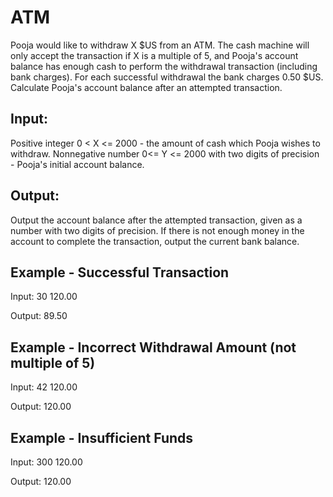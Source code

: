 # ATM

Pooja would like to withdraw X $US from an ATM. The cash machine will only accept the transaction if X is a multiple of 5, and Pooja's account balance has enough cash to perform the withdrawal transaction (including bank charges). For each successful withdrawal the bank charges 0.50 $US. Calculate Pooja's account balance after an attempted transaction.


Input:
------
Positive integer 0 < X <= 2000 - the amount of cash which Pooja wishes to withdraw.
Nonnegative number 0<= Y <= 2000 with two digits of precision - Pooja's initial account balance.

Output:
-------
Output the account balance after the attempted transaction, given as a number with two digits of precision. If there is not enough money in the account to complete the transaction, output the current bank balance.


Example - Successful Transaction
--------------------------------
Input:
30 120.00

Output:
89.50


Example - Incorrect Withdrawal Amount (not multiple of 5)
---------------------------------------------------------
Input:
42 120.00

Output:
120.00


Example - Insufficient Funds
----------------------------
Input:
300 120.00

Output:
120.00

